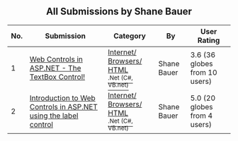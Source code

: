﻿<div align="center">

## All Submissions by Shane Bauer

</div>

No.  | Submission | Category | By   | User Rating
---- | ---------- | -------- | ---- | -----------
1 | [Web Controls in ASP\.NET \- The TextBox Control\!<br />](https://github.com/Planet-Source-Code/shane-bauer-web-controls-in-asp-net-the-textbox-control__10-304) | [Internet/ Browsers/ HTML<br /><sup>.Net (C#, VB.net)</sup>](../ByCategory/internet-browsers-html__10-9.md) | Shane Bauer | 3.6 (36 globes from 10 users)
2 | [Introduction  to Web Controls in ASP\.NET using the label control<br />](https://github.com/Planet-Source-Code/shane-bauer-introduction-to-web-controls-in-asp-net-using-the-label-control__10-134) | [Internet/ Browsers/ HTML<br /><sup>.Net (C#, VB.net)</sup>](../ByCategory/internet-browsers-html__10-9.md) | Shane Bauer | 5.0 (20 globes from 4 users)
